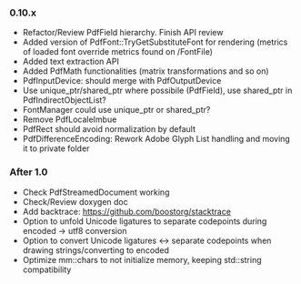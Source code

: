 ### 0.10.x
- Refactor/Review PdfField hierarchy. Finish API review
- Added version of PdfFont::TryGetSubstituteFont for rendering
  (metrics of loaded font override metrics found on /FontFile)
- Added text extraction API
- Added PdfMath functionalities (matrix transformations and so on)
- PdfInputDevice: should merge with PdfOutputDevice
- Use unique_ptr/shared_ptr where possibile (PdfField), use shared_ptr in PdfIndirectObjectList?
- FontManager could use unique_ptr or shared_ptr?
- Remove PdfLocaleImbue
- PdfRect should avoid normalization by default
- PdfDifferenceEncoding: Rework Adobe Glyph List handling and moving it to private folder

### After 1.0
- Check PdfStreamedDocument working
- Check/Review doxygen doc
- Add backtrace: https://github.com/boostorg/stacktrace
- Option to unfold Unicode ligatures to separate codepoints during encoded -> utf8 conversion
- Option to convert Unicode ligatures <-> separate codepoints when drawing strings/converting to encoded
- Optimize mm::chars to not initialize memory, keeping std::string compatibility
